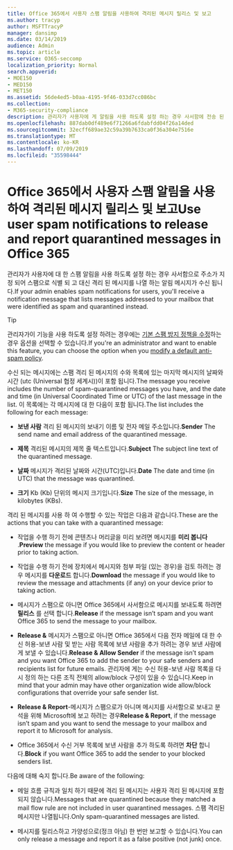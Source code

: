 ```yaml
---
title: Office 365에서 사용자 스팸 알림을 사용하여 격리된 메시지 릴리스 및 보고
ms.author: tracyp
author: MSFTTracyP
manager: dansimp
ms.date: 03/14/2019
audience: Admin
ms.topic: article
ms.service: O365-seccomp
localization_priority: Normal
search.appverid:
- MOE150
- MED150
- MET150
ms.assetid: 56de4ed5-b0aa-4195-9f46-033d7cc086bc
ms.collection:
- M365-security-compliance
description: 관리자가 사용자에 게 알림을 사용 하도록 설정 하는 경우 사서함에 전송 된 메시지를 스팸, 대량 또는 피싱 메시지로 식별 하는 알림 메시지가 표시 됩니다. 알림을 받은 후에는 메시지를 해제 하거나 보고할 수 있습니다.
ms.openlocfilehash: 887dab0df489e6f71266a6fdabfdd04f26a14ded
ms.sourcegitcommit: 32ecff689ae32c59a39b7633ca0f36a304e7516e
ms.translationtype: MT
ms.contentlocale: ko-KR
ms.lasthandoff: 07/09/2019
ms.locfileid: "35598444"
---
```

# <a name="use-user-spam-notifications-to-release-and-report-quarantined-messages-in-office-365"></a><span data-ttu-id="1b823-104">Office 365에서 사용자 스팸 알림을 사용하여 격리된 메시지 릴리스 및 보고</span><span class="sxs-lookup"><span data-stu-id="1b823-104">Use user spam notifications to release and report quarantined messages in Office 365</span></span>

<span data-ttu-id="1b823-105">관리자가 사용자에 대 한 스팸 알림을 사용 하도록 설정 하는 경우 사서함으로 주소가 지정 되어 스팸으로 식별 되 고 대신 격리 된 메시지를 나열 하는 알림 메시지가 수신 됩니다.</span><span class="sxs-lookup"><span data-stu-id="1b823-105">If your admin enables spam notifications for users, you'll receive a notification message that lists messages addressed to your mailbox that were identified as spam and quarantined instead.</span></span>
  
> [!TIP]
> <span data-ttu-id="1b823-106">관리자가이 기능을 사용 하도록 설정 하려는 경우에는 [기본 스팸 방지 정책을 수정](https://go.microsoft.com/fwlink/?LinkId=800313)하는 경우 옵션을 선택할 수 있습니다.</span><span class="sxs-lookup"><span data-stu-id="1b823-106">If you're an administrator and want to enable this feature, you can choose the option when you [modify a default anti-spam policy](https://go.microsoft.com/fwlink/?LinkId=800313).</span></span> 
  
<span data-ttu-id="1b823-107">수신 되는 메시지에는 스팸 격리 된 메시지의 수와 목록에 있는 마지막 메시지의 날짜와 시간 (utc (Universal 협정 세계시))이 포함 됩니다.</span><span class="sxs-lookup"><span data-stu-id="1b823-107">The message you receive includes the number of spam-quarantined messages you have, and the date and time (in Universal Coordinated Time or UTC) of the last message in the list.</span></span> <span data-ttu-id="1b823-108">이 목록에는 각 메시지에 대 한 다음이 포함 됩니다.</span><span class="sxs-lookup"><span data-stu-id="1b823-108">The list includes the following for each message:</span></span>
  
- <span data-ttu-id="1b823-109">**보낸 사람** 격리 된 메시지의 보내기 이름 및 전자 메일 주소입니다.</span><span class="sxs-lookup"><span data-stu-id="1b823-109">**Sender** The send name and email address of the quarantined message.</span></span> 
    
- <span data-ttu-id="1b823-110">**제목** 격리된 메시지의 제목 줄 텍스트입니다.</span><span class="sxs-lookup"><span data-stu-id="1b823-110">**Subject** The subject line text of the quarantined message.</span></span> 
    
- <span data-ttu-id="1b823-111">**날짜** 메시지가 격리된 날짜와 시간(UTC)입니다.</span><span class="sxs-lookup"><span data-stu-id="1b823-111">**Date** The date and time (in UTC) that the message was quarantined.</span></span> 
    
- <span data-ttu-id="1b823-112">**크기** Kb (Kb) 단위의 메시지 크기입니다.</span><span class="sxs-lookup"><span data-stu-id="1b823-112">**Size** The size of the message, in kilobytes (KBs).</span></span> 
    
<span data-ttu-id="1b823-113">격리 된 메시지를 사용 하 여 수행할 수 있는 작업은 다음과 같습니다.</span><span class="sxs-lookup"><span data-stu-id="1b823-113">These are the actions that you can take with a quarantined message:</span></span>

- <span data-ttu-id="1b823-114">작업을 수행 하기 전에 콘텐츠나 머리글을 미리 보려면 메시지를 **미리 봅니다** .</span><span class="sxs-lookup"><span data-stu-id="1b823-114">**Preview** the message if you would like to preview the content or header prior to taking action.</span></span>

- <span data-ttu-id="1b823-115">작업을 수행 하기 전에 장치에서 메시지와 첨부 파일 (있는 경우)을 검토 하려는 경우 메시지를 **다운로드** 합니다.</span><span class="sxs-lookup"><span data-stu-id="1b823-115">**Download** the message if you would like to review the message and attachments (if any) on your device prior to taking action.</span></span>

- <span data-ttu-id="1b823-116">메시지가 스팸으로 아니면 Office 365에서 사서함으로 메시지를 보내도록 하려면 **릴리스** 를 선택 합니다.</span><span class="sxs-lookup"><span data-stu-id="1b823-116">**Release** if the message isn’t spam and you want Office 365 to send the message to your mailbox.</span></span>

- <span data-ttu-id="1b823-117">**Release &** 메시지가 스팸으로 아니면 Office 365에서 다음 전자 메일에 대 한 수신 허용-보낸 사람 및 받는 사람 목록에 보낸 사람을 추가 하려는 경우 보낸 사람에 게 보낼 수 있습니다.</span><span class="sxs-lookup"><span data-stu-id="1b823-117">**Release & Allow Sender** if the message isn’t spam and you want Office 365 to add the sender to your safe senders and recipients list for future emails.</span></span> <span data-ttu-id="1b823-118">관리자에 게는 수신 허용-보낸 사람 목록을 다시 정의 하는 다른 조직 전체의 allow/block 구성이 있을 수 있습니다.</span><span class="sxs-lookup"><span data-stu-id="1b823-118">Keep in mind that your admin may have other organization wide allow/block configurations that override your safe sender list.</span></span>

- <span data-ttu-id="1b823-119">**Release & Report**-메시지가 스팸으로가 아니며 메시지를 사서함으로 보내고 분석을 위해 Microsoft에 보고 하려는 경우</span><span class="sxs-lookup"><span data-stu-id="1b823-119">**Release & Report**, if the message isn’t spam and you want to send the message to your mailbox and report it to Microsoft for analysis.</span></span>

- <span data-ttu-id="1b823-120">Office 365에서 수신 거부 목록에 보낸 사람을 추가 하도록 하려면 **차단** 합니다.</span><span class="sxs-lookup"><span data-stu-id="1b823-120">**Block** if you want Office 365 to add the sender to your blocked senders list.</span></span>

<span data-ttu-id="1b823-121">다음에 대해 숙지 합니다.</span><span class="sxs-lookup"><span data-stu-id="1b823-121">Be aware of the following:</span></span>
  
- <span data-ttu-id="1b823-122">메일 흐름 규칙과 일치 하기 때문에 격리 된 메시지는 사용자 격리 된 메시지에 포함 되지 않습니다.</span><span class="sxs-lookup"><span data-stu-id="1b823-122">Messages that are quarantined because they matched a mail flow rule are not included in user quarantined messages.</span></span> <span data-ttu-id="1b823-123">스팸 격리된 메시지만 나열됩니다.</span><span class="sxs-lookup"><span data-stu-id="1b823-123">Only spam-quarantined messages are listed.</span></span>
    
- <span data-ttu-id="1b823-124">메시지를 릴리스하고 가양성으로(정크 아님) 한 번만 보고할 수 있습니다.</span><span class="sxs-lookup"><span data-stu-id="1b823-124">You can only release a message and report it as a false positive (not junk) once.</span></span>
    

